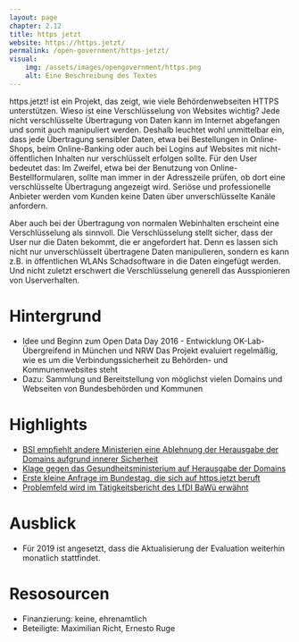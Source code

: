 ```yaml
---
layout: page
chapter: 2.12
title: https jetzt
website: https://https.jetzt/
permalink: /open-government/https-jetzt/
visual:
    img: /assets/images/opengovernment/https.png
    alt: Eine Beschreibung des Textes
---
```


https.jetzt! ist ein Projekt, das zeigt, wie viele Behördenwebseiten HTTPS unterstützen. Wieso ist eine Verschlüsselung von Websites wichtig? Jede nicht verschlüsselte Übertragung von Daten kann im Internet abgefangen und somit auch manipuliert werden. Deshalb leuchtet wohl unmittelbar ein, dass jede Übertragung sensibler Daten, etwa bei Bestellungen in Online-Shops, beim Online-Banking oder auch bei Logins auf Websites mit nicht-öffentlichen Inhalten nur verschlüsselt erfolgen sollte. Für den User bedeutet das: Im Zweifel, etwa bei der Benutzung von Online-Bestellformularen, sollte man immer in der Adresszeile prüfen, ob dort eine verschlüsselte Übertragung angezeigt wird. Seriöse und professionelle Anbieter werden vom Kunden keine Daten über unverschlüsselte Kanäle anfordern.

Aber auch bei der Übertragung von normalen Webinhalten erscheint eine Verschlüsselung als sinnvoll. Die Verschlüsselung stellt sicher, dass der User nur die Daten bekommt, die er angefordert hat. Denn es lassen sich nicht nur unverschlüsselt übertragene Daten manipulieren, sondern es kann z.B. in öffentlichen WLANs Schadsoftware in die Daten eingefügt werden. Und nicht zuletzt erschwert die Verschlüsselung generell das Ausspionieren von Userverhalten.



# Hintergrund

* Idee und Beginn zum Open Data Day 2016 - Entwicklung OK-Lab-Übergreifend in München und NRW
Das Projekt evaluiert regelmäßig, wie es um die Verbindungssicherheit zu Behörden- und Kommunenwebsites steht
* Dazu: Sammlung und Bereitstellung von möglichst vielen Domains und Webseiten von Bundesbehörden und Kommunen

# Highlights

* [BSI empfiehlt andere Ministerien eine Ablehnung der Herausgabe der Domains aufgrund innerer Sicherheit](https://fragdenstaat.de/anfrage/offenlegung-domainlisten/)
* [Klage gegen das Gesundheitsministerium auf Herausgabe der Domains](https://netzpolitik.org/2016/geheimniskraemerei-um-unsichere-domains-klage-gegen-intransparenz-der-bundesministerien/)
* [Erste kleine Anfrage im Bundestag, die sich auf https.jetzt beruft](https://kleineanfragen.de/bundestag/19/681-nutzung-von-verschluesselung-tsl-ssl-bzw-https-auf-internetseiten-von-bundesbehoerden)
* [Problemfeld wird im Tätigkeitsbericht des LfDI BaWü erwähnt](https://www.baden-wuerttemberg.datenschutz.de/wp-content/uploads/2019/02/LfDI-34.-Datenschutz-T%C3%A4tigkeitsbericht-Internet.pdf#page=84)


# Ausblick

* Für 2019 ist angesetzt, dass die Aktualisierung der Evaluation weiterhin monatlich stattfindet.


# Resosourcen

* Finanzierung: keine, ehrenamtlich
* Beteiligte: Maximilian Richt, Ernesto Ruge


